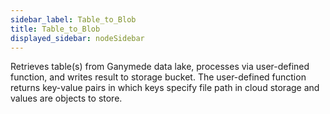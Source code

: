 ```yaml
---
sidebar_label: Table_to_Blob
title: Table_to_Blob
displayed_sidebar: nodeSidebar
---
```


Retrieves table(s) from Ganymede data lake, processes via user-defined function,
and writes result to storage bucket.  The user-defined function returns key-value
pairs in which keys specify file path in cloud storage and values are objects to store.